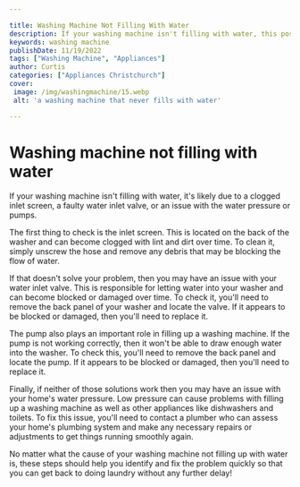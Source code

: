 ```yaml
---

title: Washing Machine Not Filling With Water
description: If your washing machine isn't filling with water, this post provides potential causes and solutions - read on to find out more!
keywords: washing machine
publishDate: 11/19/2022
tags: ["Washing Machine", "Appliances"]
author: Curtis
categories: ["Appliances Christchurch"]
cover: 
 image: /img/washingmachine/15.webp
 alt: 'a washing machine that never fills with water'

---
```


# Washing machine not filling with water

If your washing machine isn't filling with water, it's likely due to a clogged inlet screen, a faulty water inlet valve, or an issue with the water pressure or pumps.

The first thing to check is the inlet screen. This is located on the back of the washer and can become clogged with lint and dirt over time. To clean it, simply unscrew the hose and remove any debris that may be blocking the flow of water.

If that doesn't solve your problem, then you may have an issue with your water inlet valve. This is responsible for letting water into your washer and can become blocked or damaged over time. To check it, you'll need to remove the back panel of your washer and locate the valve. If it appears to be blocked or damaged, then you'll need to replace it.

The pump also plays an important role in filling up a washing machine. If the pump is not working correctly, then it won't be able to draw enough water into the washer. To check this, you'll need to remove the back panel and locate the pump. If it appears to be blocked or damaged, then you'll need to replace it.

Finally, if neither of those solutions work then you may have an issue with your home's water pressure. Low pressure can cause problems with filling up a washing machine as well as other appliances like dishwashers and toilets. To fix this issue, you'll need to contact a plumber who can assess your home's plumbing system and make any necessary repairs or adjustments to get things running smoothly again.

No matter what the cause of your washing machine not filling up with water is, these steps should help you identify and fix the problem quickly so that you can get back to doing laundry without any further delay!